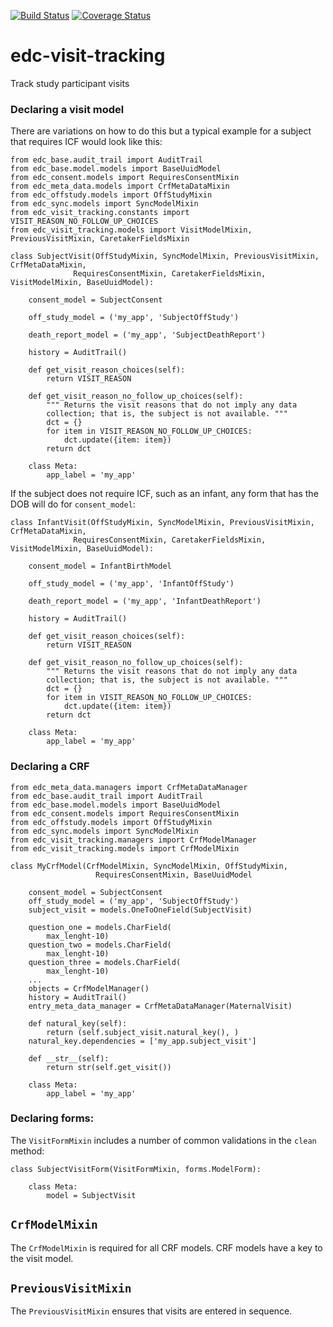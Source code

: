 [![Build Status](https://travis-ci.org/botswana-harvard/edc-visit-tracking.svg?branch=develop)](https://travis-ci.org/botswana-harvard/edc-visit-tracking) [![Coverage Status](https://coveralls.io/repos/botswana-harvard/edc-visit-tracking/badge.svg?branch=develop&service=github)](https://coveralls.io/github/botswana-harvard/edc-visit-tracking?branch=develop)

# edc-visit-tracking

Track study participant visits


### Declaring a visit model

There are variations on how to do this but a typical example for a subject that requires ICF would look like this:

    from edc_base.audit_trail import AuditTrail
    from edc_base.model.models import BaseUuidModel
    from edc_consent.models import RequiresConsentMixin
    from edc_meta_data.models import CrfMetaDataMixin
    from edc_offstudy.models import OffStudyMixin
    from edc_sync.models import SyncModelMixin
    from edc_visit_tracking.constants import VISIT_REASON_NO_FOLLOW_UP_CHOICES
    from edc_visit_tracking.models import VisitModelMixin, PreviousVisitMixin, CaretakerFieldsMixin
    
    class SubjectVisit(OffStudyMixin, SyncModelMixin, PreviousVisitMixin, CrfMetaDataMixin,
                  RequiresConsentMixin, CaretakerFieldsMixin, VisitModelMixin, BaseUuidModel):
    
        consent_model = SubjectConsent
    
        off_study_model = ('my_app', 'SubjectOffStudy')
    
        death_report_model = ('my_app', 'SubjectDeathReport')
    
        history = AuditTrail()
    
        def get_visit_reason_choices(self):
            return VISIT_REASON
    
        def get_visit_reason_no_follow_up_choices(self):
            """ Returns the visit reasons that do not imply any data
            collection; that is, the subject is not available. """
            dct = {}
            for item in VISIT_REASON_NO_FOLLOW_UP_CHOICES:
                dct.update({item: item})
            return dct
    
        class Meta:
            app_label = 'my_app'

If the subject does not require ICF, such as an infant, any form that has the DOB will do for `consent_model`:

    class InfantVisit(OffStudyMixin, SyncModelMixin, PreviousVisitMixin, CrfMetaDataMixin,
                  RequiresConsentMixin, CaretakerFieldsMixin, VisitModelMixin, BaseUuidModel):
    
        consent_model = InfantBirthModel
    
        off_study_model = ('my_app', 'InfantOffStudy')
    
        death_report_model = ('my_app', 'InfantDeathReport')
    
        history = AuditTrail()
    
        def get_visit_reason_choices(self):
            return VISIT_REASON
    
        def get_visit_reason_no_follow_up_choices(self):
            """ Returns the visit reasons that do not imply any data
            collection; that is, the subject is not available. """
            dct = {}
            for item in VISIT_REASON_NO_FOLLOW_UP_CHOICES:
                dct.update({item: item})
            return dct
    
        class Meta:
            app_label = 'my_app'

### Declaring a CRF

    from edc_meta_data.managers import CrfMetaDataManager
    from edc_base.audit_trail import AuditTrail
    from edc_base.model.models import BaseUuidModel
    from edc_consent.models import RequiresConsentMixin
    from edc_offstudy.models import OffStudyMixin
    from edc_sync.models import SyncModelMixin
    from edc_visit_tracking.managers import CrfModelManager
    from edc_visit_tracking.models import CrfModelMixin

    class MyCrfModel(CrfModelMixin, SyncModelMixin, OffStudyMixin,
                       RequiresConsentMixin, BaseUuidModel
    
        consent_model = SubjectConsent
        off_study_model = ('my_app', 'SubjectOffStudy')
        subject_visit = models.OneToOneField(SubjectVisit)

        question_one = models.CharField(
            max_lenght-10)
        question_two = models.CharField(
            max_lenght-10)
        question_three = models.CharField(
            max_lenght-10)
        ...
        objects = CrfModelManager()
        history = AuditTrail()
        entry_meta_data_manager = CrfMetaDataManager(MaternalVisit)
    
        def natural_key(self):
            return (self.subject_visit.natural_key(), )
        natural_key.dependencies = ['my_app.subject_visit']
    
        def __str__(self):
            return str(self.get_visit())

        class Meta:
            app_label = 'my_app'

### Declaring forms:

The `VisitFormMixin` includes a number of common validations in the `clean` method:

    class SubjectVisitForm(VisitFormMixin, forms.ModelForm):
    
        class Meta:
            model = SubjectVisit

## `CrfModelMixin`

The `CrfModelMixin` is required for all CRF models. CRF models have a key to the visit model.

## `PreviousVisitMixin`

The `PreviousVisitMixin` ensures that visits are entered in sequence.
